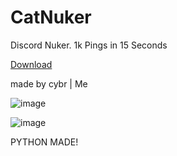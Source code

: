 # CatNuker

Discord Nuker. 1k Pings in 15 Seconds

[Download]([https://github.com/cybr000/catnuker/releases/download/tag/catnuker.py](https://github.com/cybr000/catnuker/releases/download/V2/catnuker.zip))

 made by cybr | Me
         

![image](https://github.com/user-attachments/assets/8747bbb9-572c-47f6-9f8a-c18ebdc29cfa)

![image](https://github.com/user-attachments/assets/dfd8a024-132e-4ba1-b8af-d267c1d56c86)


PYTHON MADE!
